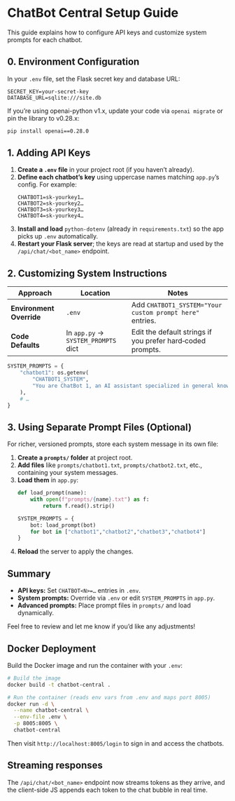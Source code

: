 # ChatBot Central Setup Guide

This guide explains how to configure API keys and customize system prompts for each chatbot.

## 0. Environment Configuration

In your `.env` file, set the Flask secret key and database URL:

```dotenv
SECRET_KEY=your-secret-key
DATABASE_URL=sqlite:///site.db
```

If you’re using openai-python v1.x, update your code via `openai migrate` or pin the library to v0.28.x:

```bash
pip install openai==0.28.0
```

## 1. Adding API Keys

1. **Create a `.env` file** in your project root (if you haven’t already).
2. **Define each chatbot’s key** using uppercase names matching `app.py`’s config. For example:
   ```dotenv
   CHATBOT1=sk-yourkey1…
   CHATBOT2=sk-yourkey2…
   CHATBOT3=sk-yourkey3…
   CHATBOT4=sk-yourkey4…
   ```
3. **Install and load** `python-dotenv` (already in `requirements.txt`) so the app picks up `.env` automatically.
4. **Restart your Flask server**; the keys are read at startup and used by the `/api/chat/<bot_name>` endpoint.

## 2. Customizing System Instructions

| Approach                | Location                           | Notes                                                        |
|-------------------------|------------------------------------|--------------------------------------------------------------|
| **Environment Override**| `.env`                             | Add `CHATBOT1_SYSTEM="Your custom prompt here"` entries.    |
| **Code Defaults**       | In `app.py` → `SYSTEM_PROMPTS` dict | Edit the default strings if you prefer hard‑coded prompts.    |

```python
SYSTEM_PROMPTS = {
    "chatbot1": os.getenv(
        "CHATBOT1_SYSTEM",
        "You are ChatBot 1, an AI assistant specialized in general knowledge."
    ),
    # …
}
```

## 3. Using Separate Prompt Files (Optional)

For richer, versioned prompts, store each system message in its own file:

1. **Create a `prompts/` folder** at project root.
2. **Add files** like `prompts/chatbot1.txt`, `prompts/chatbot2.txt`, etc., containing your system messages.
3. **Load them** in `app.py`:
   ```python
   def load_prompt(name):
       with open(f"prompts/{name}.txt") as f:
           return f.read().strip()

   SYSTEM_PROMPTS = {
       bot: load_prompt(bot)
       for bot in ["chatbot1","chatbot2","chatbot3","chatbot4"]
   }
   ```
4. **Reload** the server to apply the changes.

## Summary
- **API keys:** Set `CHATBOT<N>=…` entries in `.env`.
- **System prompts:** Override via `.env` or edit `SYSTEM_PROMPTS` in `app.py`.
- **Advanced prompts:** Place prompt files in `prompts/` and load dynamically.

Feel free to review and let me know if you’d like any adjustments!

## Docker Deployment

Build the Docker image and run the container with your `.env`:
```bash
# Build the image
docker build -t chatbot-central .

# Run the container (reads env vars from .env and maps port 8005)
docker run -d \
  --name chatbot-central \
  --env-file .env \
  -p 8005:8005 \
  chatbot-central
```

Then visit `http://localhost:8005/login` to sign in and access the chatbots.
## Streaming responses

The `/api/chat/<bot_name>` endpoint now streams tokens as they arrive, and the client-side JS appends each token to the chat bubble in real time.
